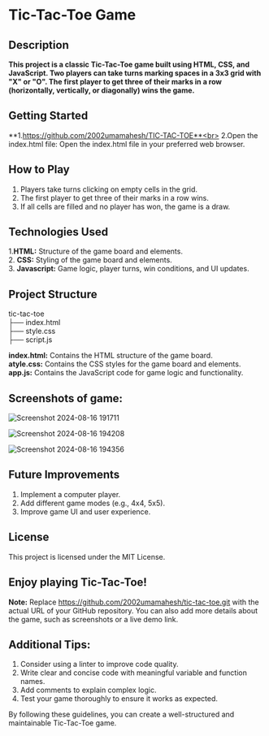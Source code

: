 # Tic-Tac-Toe Game


## Description
**This project is a classic Tic-Tac-Toe game built using HTML, CSS, and JavaScript. Two players can take turns marking spaces in a 3x3 grid with "X" or "O". The first player to get three of their marks in a row (horizontally, vertically, or diagonally) wins the game.**

## Getting Started
**1.https://github.com/2002umamahesh/TIC-TAC-TOE**<br>
2.Open the index.html file: Open the index.html file in your preferred web browser.

## How to Play

1. Players take turns clicking on empty cells in the grid.<br>
2. The first player to get three of their marks in a row wins.<br>
3. If all cells are filled and no player has won, the game is a draw.<br>

## Technologies Used

1.**HTML:** Structure of the game board and elements.<br>
2. **CSS:**  Styling of the game board and elements.<br>
3. **Javascript:** Game logic, player turns, win conditions, and UI updates.<br>

## Project Structure

tic-tac-toe<br>
├── index.html<br>
├── style.css<br>
├── script.js<br>

**index.html:** Contains the HTML structure of the game board.<br>
**atyle.css:** Contains the CSS styles for the game board and elements.<br>
**app.js:** Contains the JavaScript code for game logic and functionality.<br>

## Screenshots of game:
![Screenshot 2024-08-16 191711](https://github.com/user-attachments/assets/bd3c437c-6d6f-495d-b822-06b46799d3ff)

![Screenshot 2024-08-16 194208](https://github.com/user-attachments/assets/927adff5-6aaf-4ca3-9ba5-27ba8e9e3a0a)


![Screenshot 2024-08-16 194356](https://github.com/user-attachments/assets/d876ee98-c023-4bcd-8149-5efbeae4029a)





## Future Improvements

1. Implement a computer player.
2. Add different game modes (e.g., 4x4, 5x5).
3. Improve game UI and user experience.

## License

This project is licensed under the MIT License.

## Enjoy playing Tic-Tac-Toe!
**Note:**  Replace https://github.com/2002umamahesh/tic-tac-toe.git with the actual URL of your GitHub repository. You can also add more details about the game, such as screenshots or a live demo link.

## Additional Tips:

1. Consider using a linter to improve code quality.<br>
2. Write clear and concise code with meaningful variable and function names.<br>
3. Add comments to explain complex logic.<br>
4. Test your game thoroughly to ensure it works as expected.<br>

By following these guidelines, you can create a well-structured and maintainable Tic-Tac-Toe game.


